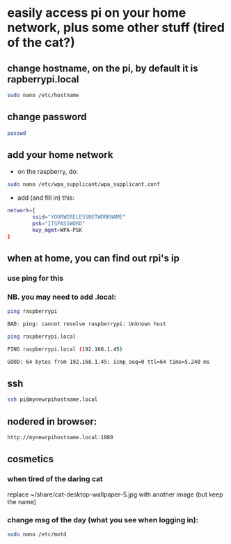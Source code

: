 # easily access pi on your home network, plus some other stuff (tired of the cat?)


## change hostname, on the pi, by default it is rapberrypi.local
```bash
sudo nano /etc/hostname
```

## change password
```bash
passwd
```

## add your home network
* on the raspberry, do:
```bash
sudo nano /etc/wpa_supplicant/wpa_supplicant.conf 
```

* add (and fill in) this:
```bash
network={
        ssid="YOURWIRELESSNETWORKNAME"
        psk="ITSPASSWORD"
        key_mgmt=WPA-PSK
}
```

## when at home, you can find out rpi's ip
### use ping for this
### NB. you may need to add .local:
```bash
ping raspberrypi

BAD: ping: cannot resolve raspberrypi: Unknown host

ping raspberrypi.local

PING raspberrypi.local (192.168.1.45)

GOOD: 64 bytes from 192.168.1.45: icmp_seq=0 ttl=64 time=5.240 ms
```


## ssh
```bash
ssh pi@mynewrpihostname.local
```
## nodered in browser:
```bash
http://mynewrpihostname.local:1880
```






## cosmetics
### when tired of the daring cat
replace ~/share/cat-desktop-wallpaper-5.jpg with another image (but keep the name)

### change msg of the day (what you see when logging in):
```bash
sudo nano /etc/motd
```
